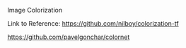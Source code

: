 Image Colorization

Link to Reference:
https://github.com/nilboy/colorization-tf 

https://github.com/pavelgonchar/colornet
